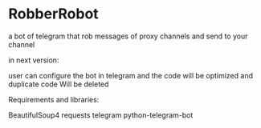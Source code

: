 # RobberRobot
a bot of telegram that rob messages of proxy channels and send to your channel

in next version:

user can configure the bot in telegram and the code will be optimized and duplicate code Will be deleted


Requirements and libraries:

BeautifulSoup4
requests
telegram
python-telegram-bot
